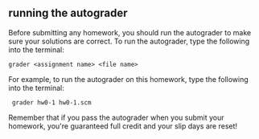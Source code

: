 ## running the autograder

Before submitting any homework, you should run the autograder to make sure
your solutions are correct. To run the autograder, type the following into the
terminal:

    
    grader <assignment name> <file name>

For example, to run the autograder on this homework, type the following into
the terminal:

    
     grader hw0-1 hw0-1.scm

Remember that if you pass the autograder when you submit your homework, you're
guaranteed full credit and your slip days are reset!

